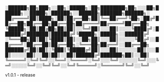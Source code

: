 
░██████╗██╗███╗░░██╗░█████╗░██╗████████╗██╗░░░██╗██████╗░░█████╗░██████╗░░██████╗███████╗██████╗░
██╔════╝██║████╗░██║██╔══██╗██║╚══██╔══╝╚██╗░██╔╝██╔══██╗██╔══██╗██╔══██╗██╔════╝██╔════╝██╔══██╗
╚█████╗░██║██╔██╗██║██║░░╚═╝██║░░░██║░░░░╚████╔╝░██████╔╝███████║██████╔╝╚█████╗░█████╗░░██████╔╝
░╚═══██╗██║██║╚████║██║░░██╗██║░░░██║░░░░░╚██╔╝░░██╔═══╝░██╔══██║██╔══██╗░╚═══██╗██╔══╝░░██╔══██╗
██████╔╝██║██║░╚███║╚█████╔╝██║░░░██║░░░░░░██║░░░██║░░░░░██║░░██║██║░░██║██████╔╝███████╗██║░░██║
╚═════╝░╚═╝╚═╝░░╚══╝░╚════╝░╚═╝░░░╚═╝░░░░░░╚═╝░░░╚═╝░░░░░╚═╝░░╚═╝╚═╝░░╚═╝╚═════╝░╚══════╝╚═╝░░╚═╝

v1.0.1 - release
